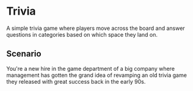 # Trivia
A simple trivia game where players move across the board and answer questions in categories based on which space they land on.

## Scenario
You're a new hire in the game department of a big company where management has gotten the grand idea of revamping an old trivia game they released with great success back in the early 90s.